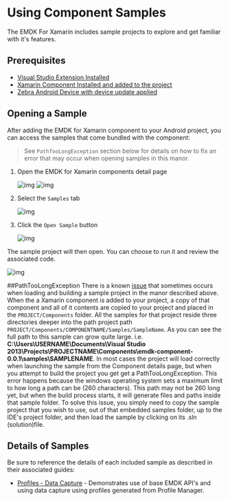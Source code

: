 # Using Component Samples
The EMDK For Xamarin includes sample projects to explore and get familiar with it's features.

## Prerequisites

* [Visual Studio Extension Installed](../guide/vs/setup)
* [Xamarin Component Installed and added to the project](../guide/component/install)
* [Zebra Android Device with device update applied](../guide/deviceupdate)

## Opening a Sample
After adding the EMDK for Xamarin component to your Android project, you can access the samples that come bundled with the component:

> See `PathTooLongException` section below for details on how to fix an error that may occur when opening samples in this manor.

1. Open the EMDK for Xamarin components detail page

	![img](images/component/details-button.png)
	![img](images/component/details.png)
2. Select the `Samples` tab

	![img](images/component/samples.png)
3. Click the `Open Sample` button

	![img](images/component/samples-openbutton.png)

The sample project will then open. You can choose to run it and review the associated code.

![img](images/component/sample-opened.png)

##PathTooLongException
There is a known [issue](https://bugzilla.xamarin.com/show_bug.cgi?id=17662) that sometimes occurs when loading and building a sample project in the manor described above. When the a Xamarin component is added to your project, a copy of that component and all of it contents are copied to your project and placed in the `PROJECT/Components` folder. All the samples for that project reside three directories deeper into the path project path  `PROJECT/Components/COMPONENTNAME/Samples/SampleName`. As you can see the full path to this sample can grow quite large. i.e. **C:\Users\USERNAME\Documents\Visual Studio 2013\Projects\PROJECTNAME\Components\emdk-component-0.0.1\samples\SAMPLENAME**.  In most cases the project will load correctly when launching the sample from the Component details page, but when you attempt to build the project you get get a PathTooLongException. This error happens because the windows operating system sets a maximum limit to how long a path can be (260 characters). This path may not be 260 long yet, but when the build process starts, it will generate files and paths inside that sample folder.  To solve this issue, you simply need to copy the sample project that you wish to use, out of that embedded samples folder, up to the IDE's project folder, and then load the sample by clicking on its .sln (solution)file.



## Details of Samples
Be sure to reference the details of each included sample as described in their associated guides:

* [Profiles - Data Capture](../guide/sample/profile-datacapture) - Demonstrates use of base EMDK API's and using data capture using profiles generated from Profile Manager.
